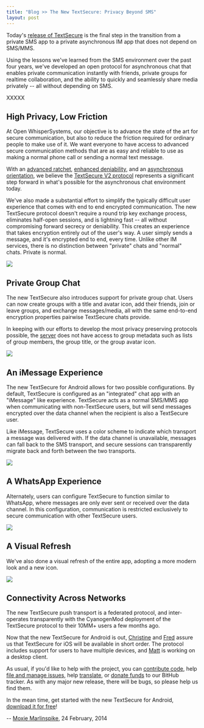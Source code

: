 ```yaml
---
title: "Blog >> The New TextSecure: Privacy Beyond SMS"
layout: post
---
```


Today's [release of TextSecure](https://play.google.com/store/apps/details?id=org.thoughtcrime.securesms) is the final
step in the transition from a private SMS app to a private asynchronous IM app that does not depend on SMS/MMS.

Using the lessons we've learned from the SMS environment over the past four years, we've developed an open protocol
for asynchronous chat that enables private communication instantly with friends, private groups for realtime collaboration, 
and the ability to quickly and seamlessly share media privately -- all without depending on SMS.

XXXXX

## High Privacy, Low Friction

At Open WhisperSystems, our objective is to advance the state of the art for secure communication, but also to reduce the
friction required for ordinary people to make use of it. We want everyone to have access to advanced secure communication
methods that are as easy and reliable to use as making a normal phone call or sending a normal text message.

With an [advanced ratchet](/blog/advanced-ratcheting/), [enhanced deniability](/blog/simplifying-otr-deniability), 
and an [asynchronous orientation](/blog/asynchronous-security), we believe
the [TextSecure V2 protocol](https://github.com/WhisperSystems/TextSecure/wiki/ProtocolV2) represents a significant step
forward in what's possible for the asynchronous chat environment today.

We've also made a substantial effort to simplify the typically difficult user experience that comes with end to end
encrypted communication. The new TextSecure protocol doesn't require a round trip key exchange process, eliminates
half-open sessions, and is lightning fast -- all without compromising forward secrecy or deniability. This creates an
experience that takes encryption entirely out of the user's way.  A user simply sends a message, and it's encrypted
end to end, every time. Unlike other IM services, there is no distinction between "private" chats and "normal" chats.
Private is normal.

<img src="/blog/images/textsecure2-conversation.png" class="nice"/>

## Private Group Chat

The new TextSecure also introduces support for private group chat.  Users can now create groups with a title
and avatar icon, add their friends, join or leave groups, and exchange messages/media, all with the same end-to-end
encryption properties pairwise TextSecure chats provide.

In keeping with our efforts to develop the most privacy preserving protocols possible, the 
[server](https://github.com/whispersystems/TextSecure-Server/) does not have access
to group metadata such as lists of group members, the group title, or the group avatar icon.

<img src="/blog/images/textsecure2-group.png" class="nice"/>

## An iMessage Experience

The new TextSecure for Android allows for two possible configurations.  By default, TextSecure is configured
as an "integrated" chat app with an "iMessage" like experience.  TextSecure acts as a normal SMS/MMS app when communicating
with non-TextSecure users, but will send messages encrypted over the data channel when the recipient is also a TextSecure user.

Like iMessage, TextSecure uses a color scheme to indicate which transport a message was delivered with.  If the data channel
is unavailable, messages can fall back to the SMS transport, and secure sessions can transparently migrate back and forth
between the two transports.

<img src="/blog/images/textsecure2-imessage.png" class="nice"/>

## A WhatsApp Experience

Alternately, users can configure TextSecure to function similar to WhatsApp, where messages are only ever sent or received
over the data channel.  In this configuration, communication is restricted exclusively to secure communication with other
TextSecure users.

<img src="/blog/images/textsecure2-whatsapp.png" class="nice"/>

## A Visual Refresh

We've also done a visual refresh of the entire app, adopting a more modern look and a new icon.

<img src="/blog/images/textsecure2-conversation-list.png" class="nice"/>

## Connectivity Across Networks

The new TextSecure push transport is a federated protocol, and inter-operates transparently with the CyanogenMod deployment
of the TextSecure protocol to their 10MM+ users a few months ago.

Now that the new TextSecure for Android is out, [Christine](https://twitter.com/corbett) and
[Fred](https://twitter.com/FredericJacobs) assure us that TextSecure for iOS will be available in short order. The protocol
includes support for users to have multiple devices, and [Matt](https://twitter.com/TheBlueMatt) is working on a desktop
client.

As usual, if you'd like to help with the project, you can [contribute code](https://github.com/whispersystems/textsecure),
help [file and manage issues](https://github.com/whispersystems/textsecure/issues), 
help [translate](https://www.transifex.com/projects/p/textsecure-official/), or [donate funds](/blog/bithub) to our BitHub
tracker.  As with any major new release, there will be bugs, so please help us find them.

In the mean time, get started with the new TextSecure for Android, [download it for free](https://play.google.com/store/apps/details?id=org.thoughtcrime.securesms)!

-- [Moxie Marlinspike](https://twitter.com/moxie), 24 February, 2014
